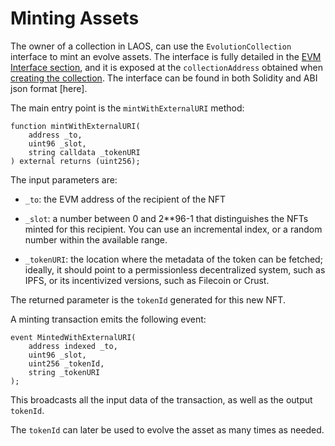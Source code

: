 # Minting Assets

The owner of a collection in LAOS, can use the `EvolutionCollection` interface to mint an evolve assets. The interface is fully detailed in the [EVM Interface section](/evm/the-layer-1-node), and it is exposed at the `collectionAddress` obtained when [creating the collection](/evm/creating-a-sibling-collection-in-LAOS). The interface can be found in both Solidity and ABI json format [here].

The main entry point is the `mintWithExternalURI` method:
```solidity
function mintWithExternalURI(
    address _to,
    uint96 _slot,
    string calldata _tokenURI
) external returns (uint256);
```
The input parameters are:

* `_to`: the EVM address of the recipient of the NFT

* `_slot`: a number between 0 and 2**96-1 that distinguishes the NFTs minted for this recipient. You can use an incremental index, or a random number within the available range.

* `_tokenURI`: the location where the metadata of the token can be fetched; ideally, it should point to a permissionless decentralized system, such as IPFS, or its incentivized versions, such as Filecoin or Crust.

The returned parameter is the `tokenId` generated for this new NFT.

A minting transaction emits the following event:
```solidity
event MintedWithExternalURI(
    address indexed _to,
    uint96 _slot,
    uint256 _tokenId,
    string _tokenURI
);
```
This broadcasts all the input data of the transaction, as well as the output `tokenId`.

The `tokenId` can later be used to evolve the asset as many times as needed.
